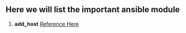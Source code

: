 ## Here we will list the important ansible module 

1. **add_host** [Reference Here](https://docs.ansible.com/ansible/2.5/modules/add_host_module.html#add-host-module)